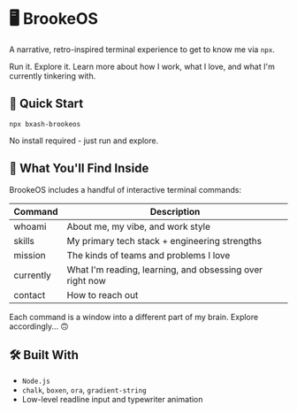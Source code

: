 # 🖥️ BrookeOS
A narrative, retro-inspired terminal experience to get to know me via `npx`.

Run it. Explore it. Learn more about how I work, what I love, and what I'm currently tinkering with.

## 🚀 Quick Start

```
npx bxash-brookeos
```

No install required - just run and explore.

## 🔎 What You'll Find Inside

BrookeOS includes a handful of interactive terminal commands:

| Command | Description |
| ------- | ----------- |
| whoami  | About me, my vibe, and work style |
| skills  | My primary tech stack + engineering strengths |
| mission | The kinds of teams and problems I love |
| currently | What I'm reading, learning, and obsessing over right now |
| contact | How to reach out |

Each command is a window into a different part of my brain. Explore accordingly... 🙃

## 🛠️ Built With

- `Node.js`
- `chalk`, `boxen`, `ora`, `gradient-string`
- Low-level readline input and typewriter animation
